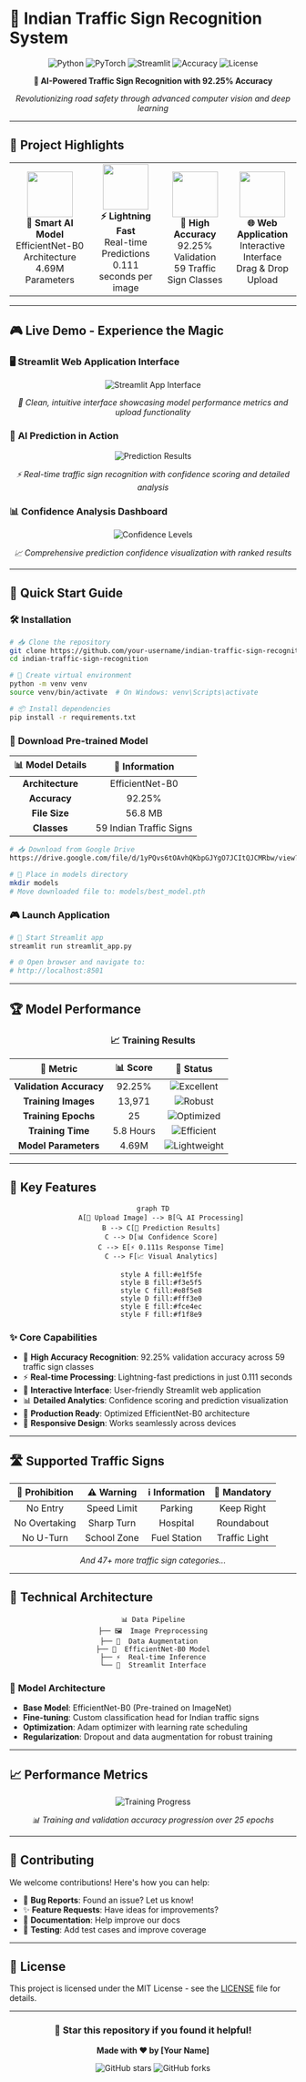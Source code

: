 # 🚦 Indian Traffic Sign Recognition System

<div align="center">

![Python](https://img.shields.io/badge/python-v3.9+-blue.svg)
![PyTorch](https://img.shields.io/badge/PyTorch-v2.0+-red.svg)
![Streamlit](https://img.shields.io/badge/Streamlit-v1.28+-orange.svg)
![Accuracy](https://img.shields.io/badge/accuracy-92.25%25-brightgreen.svg)
![License](https://img.shields.io/badge/license-MIT-blue.svg)

**🎯 AI-Powered Traffic Sign Recognition with 92.25% Accuracy**

*Revolutionizing road safety through advanced computer vision and deep learning*

</div>

---

## 🌟 **Project Highlights**

<table align="center">
<tr>
<td align="center">
  <img src="https://img.icons8.com/color/96/000000/artificial-intelligence.png" width="80"/>
  <br><b>🧠 Smart AI Model</b>
  <br>EfficientNet-B0 Architecture
  <br>4.69M Parameters
</td>
<td align="center">
  <img src="https://img.icons8.com/color/96/000000/speed.png" width="80"/>
  <br><b>⚡ Lightning Fast</b>
  <br>Real-time Predictions
  <br>0.111 seconds per image
</td>
<td align="center">
  <img src="https://img.icons8.com/color/96/000000/accuracy.png" width="80"/>
  <br><b>🎯 High Accuracy</b>
  <br>92.25% Validation
  <br>59 Traffic Sign Classes
</td>
<td align="center">
  <img src="https://img.icons8.com/color/96/000000/web.png" width="80"/>
  <br><b>🌐 Web Application</b>
  <br>Interactive Interface
  <br>Drag & Drop Upload
</td>
</tr>
</table>

---

## 🎮 **Live Demo - Experience the Magic**

### 🖥️ **Streamlit Web Application Interface**

<div align="center">

![Streamlit App Interface](images/streamlit_interface.png)

*🎨 Clean, intuitive interface showcasing model performance metrics and upload functionality*

</div>

### 🎯 **AI Prediction in Action**

<div align="center">

![Prediction Results](images/prediction_results.png)

*⚡ Real-time traffic sign recognition with confidence scoring and detailed analysis*

</div>

### 📊 **Confidence Analysis Dashboard**

<div align="center">

![Confidence Levels](images/confidence_levels.png)

*📈 Comprehensive prediction confidence visualization with ranked results*

</div>

---

## 🚀 **Quick Start Guide**

### 🛠️ **Installation**

```bash
# 📥 Clone the repository
git clone https://github.com/your-username/indian-traffic-sign-recognition.git
cd indian-traffic-sign-recognition

# 🐍 Create virtual environment
python -m venv venv
source venv/bin/activate  # On Windows: venv\Scripts\activate

# 📦 Install dependencies
pip install -r requirements.txt
```

### 🤖 **Download Pre-trained Model**

<div align="center">

| 📊 **Model Details** | 📝 **Information** |
|:---:|:---:|
| **Architecture** | EfficientNet-B0 |
| **Accuracy** | 92.25% |
| **File Size** | 56.8 MB |
| **Classes** | 59 Indian Traffic Signs |

</div>

```bash
# 📥 Download from Google Drive
https://drive.google.com/file/d/1yPQvs6tOAvhQKbpGJYgO7JCItQJCMRbw/view?usp=sharing

# 📁 Place in models directory
mkdir models
# Move downloaded file to: models/best_model.pth
```

### 🎮 **Launch Application**

```bash
# 🚀 Start Streamlit app
streamlit run streamlit_app.py

# 🌐 Open browser and navigate to:
# http://localhost:8501
```

---

## 🏆 **Model Performance**

<div align="center">

### 📈 **Training Results**

| 🎯 **Metric** | 📊 **Score** | 🎨 **Status** |
|:---:|:---:|:---:|
| **Validation Accuracy** | 92.25% | ![Excellent](https://img.shields.io/badge/-Excellent-brightgreen) |
| **Training Images** | 13,971 | ![Robust](https://img.shields.io/badge/-Robust-blue) |
| **Training Epochs** | 25 | ![Optimized](https://img.shields.io/badge/-Optimized-orange) |
| **Training Time** | 5.8 Hours | ![Efficient](https://img.shields.io/badge/-Efficient-yellow) |
| **Model Parameters** | 4.69M | ![Lightweight](https://img.shields.io/badge/-Lightweight-purple) |

</div>

---

## 🎨 **Key Features**

<div align="center">

```mermaid
graph TD
    A[📸 Upload Image] --> B[🔍 AI Processing]
    B --> C[🎯 Prediction Results]
    C --> D[📊 Confidence Score]
    C --> E[⚡ 0.111s Response Time]
    C --> F[📈 Visual Analytics]
    
    style A fill:#e1f5fe
    style B fill:#f3e5f5
    style C fill:#e8f5e8
    style D fill:#fff3e0
    style E fill:#fce4ec
    style F fill:#f1f8e9
```

</div>

### ✨ **Core Capabilities**

- 🎯 **High Accuracy Recognition**: 92.25% validation accuracy across 59 traffic sign classes
- ⚡ **Real-time Processing**: Lightning-fast predictions in just 0.111 seconds
- 🎨 **Interactive Interface**: User-friendly Streamlit web application
- 📊 **Detailed Analytics**: Confidence scoring and prediction visualization
- 🚀 **Production Ready**: Optimized EfficientNet-B0 architecture
- 📱 **Responsive Design**: Works seamlessly across devices

---

## 🛣️ **Supported Traffic Signs**

<div align="center">

| 🚫 **Prohibition** | ⚠️ **Warning** | ℹ️ **Information** | 🎯 **Mandatory** |
|:---:|:---:|:---:|:---:|
| No Entry | Speed Limit | Parking | Keep Right |
| No Overtaking | Sharp Turn | Hospital | Roundabout |
| No U-Turn | School Zone | Fuel Station | Traffic Light |

*And 47+ more traffic sign categories...*

</div>

---

## 🔧 **Technical Architecture**

<div align="center">

```
📊 Data Pipeline
├── 🖼️  Image Preprocessing
├── 🔄  Data Augmentation  
├── 🎯  EfficientNet-B0 Model
├── ⚡  Real-time Inference
└── 🎨  Streamlit Interface
```

</div>

### 🧠 **Model Architecture**

- **Base Model**: EfficientNet-B0 (Pre-trained on ImageNet)
- **Fine-tuning**: Custom classification head for Indian traffic signs
- **Optimization**: Adam optimizer with learning rate scheduling
- **Regularization**: Dropout and data augmentation for robust training

---

## 📈 **Performance Metrics**

<div align="center">

![Training Progress](images/training_curves.png)

*📊 Training and validation accuracy progression over 25 epochs*

</div>

---

## 🤝 **Contributing**

We welcome contributions! Here's how you can help:

- 🐛 **Bug Reports**: Found an issue? Let us know!
- ✨ **Feature Requests**: Have ideas for improvements?
- 📝 **Documentation**: Help improve our docs
- 🧪 **Testing**: Add test cases and improve coverage

---

## 📄 **License**

This project is licensed under the MIT License - see the [LICENSE](LICENSE) file for details.

---

<div align="center">

### 🌟 **Star this repository if you found it helpful!**

**Made with ❤️ by [Your Name]**

![GitHub stars](https://img.shields.io/github/stars/your-username/indian-traffic-sign-recognition?style=social)
![GitHub forks](https://img.shields.io/github/forks/your-username/indian-traffic-sign-recognition?style=social)

</div>
